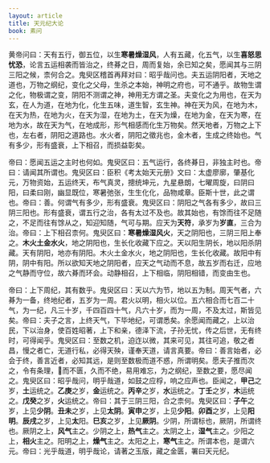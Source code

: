 ```yaml
---
layout: article
title: 天元纪大论
book: 素问
---
```


黄帝问曰：天有五行，御五位，以生**寒暑燥湿风**，人有五藏，化五气，以生**喜怒思忧恐**，论言五运相袭而皆治之，终朞之日，周而复始，余已知之矣，愿闻其与三阴三阳之候，柰何合之。鬼臾区稽首再拜对曰：昭乎哉问也。夫五运阴阳者，天地之道也，万物之纲纪，变化之父母，生杀之本始，神明之府也，可不通乎。故物生谓之化，物极谓之变，阴阳不测谓之神，神用无方谓之圣。夫变化之为用也，在天为玄，在人为道，在地为化，化生五味，道生智，玄生神。神在天为风，在地为木，在天为热，在地为火，在天为湿，在地为土，在天为燥，在地为金，在天为寒，在地为水，故在天为气，在地成形，形气相感而化生万物矣。然天地者，万物之上下也，左右者，阴阳之道路也。水火者，阴阳之徵兆也，金木者，生成之终始也。气有多少，形有盛衰，上下相召，而损益彰矣。

帝曰：愿闻五运之主时也何如。鬼臾区曰：五气运行，各终朞日，非独主时也。帝曰：请闻其所谓也。鬼臾区曰：臣积《考太始天元册》文曰：太虚廖廓，肇基化元，万物资始，五运终天，布气真灵，摠统坤元，九星悬朗，七曜周旋，曰阴曰阳，曰柔曰刚，幽显既位，寒暑弛张，生生化化，品物咸章。臣斯十世，此之谓也。帝曰：善。何谓气有多少，形有盛衰。鬼臾区曰：阴阳之气各有多少，故曰三阴三阳也。形有盛衰，谓五行之治，各有太过不及也。故其始也，有馀而往不足随之，不足而往有馀从之，知迎知随，气可与期。应天为**天符**，承岁为**岁直**，三合为治。帝曰：上下相召柰何。鬼臾区曰：**寒暑燥湿风火**，天之阴阳也，三阴三阳上奉之。**木火土金水火**，地之阴阳也，生长化收藏下应之。天以阳生阴长，地以阳杀阴藏。天有阴阳，地亦有阴阳。木火土金水火，地之阴阳也，生长化收藏。故阳中有阴，阴中有阳。所以欲知天地之阴阳者，应天之气动而不息，故五岁而右迁，应地之气静而守位，故六朞而环会。动静相召，上下相临，阴阳相错，而变由生也。

帝曰：上下周纪，其有数乎。鬼臾区曰：天以六为节，地以五为制。周天气者，六朞为一备，终地纪者，五岁为一周。君火以明，相火以位。五六相合而七百二十气，为一纪，凡三十岁，千四百四十气，凡六十岁，而为一周，不及太过，斯皆见矣。帝曰：夫子之言，上终天气，下毕地纪，可谓悉矣。余愿闻而藏之，上以治民，下以治身，使百姓昭著，上下和亲，德泽下流，子孙无忧，传之后世，无有终时，可得闻乎。鬼臾区曰：至数之机，迫迮以微，其来可见，其往可追，敬之者昌，慢之者亡，无道行私，必得天殃，谨奉天道，请言真要。帝曰：善言始者，必会于终，善言近者，必知其远，是则至数极而道不惑，所谓明矣。愿夫子推而次之，令有条理，𥳑而不匮，久而不绝，易用难忘，为之纲纪，至数之要，愿尽闻之。鬼臾区曰：昭乎哉问，明乎哉道，如鼓之应桴，响之应声也。臣闻之，**甲己**之岁，**土**运统之。**乙庚**之岁，**金**运统之。**丙辛**之岁，**水**运统之。**丁壬**之岁，**木**运统之。**戊癸**之岁，**火**运统之。帝曰：其于三阴三阳，合之柰何。鬼臾区曰：**子午**之岁，上见**少阴**。**丑未**之岁，上见**太阴**。**寅申**之岁，上见**少阳**。**卯酉**之岁，上见**阳明**。**辰戌**之岁，上见**太**阳。**巳亥**之岁，上见**厥阴**。少阴，所谓标也，厥阴，所谓终也。厥阴之上，**风气**主之。少阴之上，**热气**主之。太阴之上，**湿气**主之。少阳之上，**相火**主之。阳明之上，**燥气**主之。太阳之上，**寒气**主之。所谓本也，是谓六元。帝曰：光乎哉道，明乎哉论，请著之玉版，藏之金匮，署曰天元纪。

